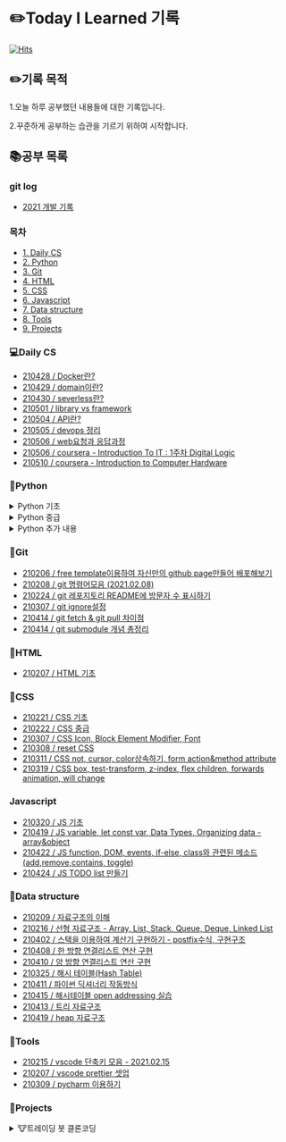# ✏️Today I Learned 기록

[![Hits](https://hits.seeyoufarm.com/api/count/incr/badge.svg?url=https%3A%2F%2Fgithub.com%2FParkjju&count_bg=%2379C83D&title_bg=%23555555&icon=&icon_color=%23E7E7E7&title=hits&edge_flat=false)](https://hits.seeyoufarm.com)

## ✏️기록 목적

1.오늘 하루 공부했던 내용들에 대한 기록입니다.

2.꾸준하게 공부하는 습관을 기르기 위하여 시작합니다.

## 📚공부 목록

### git log

-   [2021 개발 기록](https://github.com/Parkjju/TIL/blob/master/gitlog.md)

### 목차

-   [1. Daily CS](#Daily-CS)
-   [2. Python](#Python)
-   [3. Git](#Git)
-   [4. HTML](#HTML)
-   [5. CSS](#CSS)
-   [6. Javascript](#Javascript)
-   [7. Data structure](#Data-structure)
-   [8. Tools](#Tools)
-   [9. Projects](#Projects)

### 💻Daily CS

-   [210428 / Docker란?](https://github.com/Parkjju/TIL/blob/master/computer_science/docker.md)
-   [210429 / domain이란?](https://github.com/Parkjju/TIL/blob/master/computer_science/domain.md)
-   [210430 / severless란?](https://github.com/Parkjju/TIL/blob/master/computer_science/serverless.md)
-   [210501 / library vs framework](https://github.com/Parkjju/TIL/blob/master/computer_science/library.md)
-   [210504 / API란?](https://github.com/Parkjju/TIL/blob/master/computer_science/api.md)
-   [210505 / devops 정리](https://github.com/Parkjju/TIL/blob/master/computer_science/devops.md)
-   [210506 / web요청과 응답과정](https://github.com/Parkjju/TIL/blob/master/computer_science/web_request.md)
-   [210506 / coursera - Introduction To IT : 1주차 Digital Logic](https://github.com/Parkjju/TIL/blob/master/computer_science/coursera/google-it-support/begin.md)
-   [210510 / coursera - Introduction to Computer Hardware](https://github.com/Parkjju/TIL/blob/master/computer_science/coursera/google-it-support/Module-Introduction.md)

### 📔Python

<details>
<summary> Python 기초 </summary>

-   [210206 / Python 기초 - 입출력과 변수](https://github.com/Parkjju/TIL/blob/master/Python/newbie/input_and_print.md)
-   [210206 / Python 기초 - 간단한 함수 만들기](https://github.com/Parkjju/TIL/blob/master/Python/newbie/functions.md)
-   [210206 / Python 기초 - 프로그램 사용자로부터 입력받기 + 코드의 반복](https://github.com/Parkjju/TIL/blob/master/Python/newbie/input_loop.md)
-   [210206 / Python 기초 - int형 데이터와 float형 데이터](https://github.com/Parkjju/TIL/blob/master/Python/newbie/int_float_data.md)
-   [210206 / Python 기초 - 리스트와 문자열](https://github.com/Parkjju/TIL/blob/master/Python/newbie/list_string.md)
-   [210206 / Python 기초 - 리스트와 문자열의 함수들](https://github.com/Parkjju/TIL/blob/master/Python/newbie/list_function.md)
-   [210210 / Python 기초 - True, False, if문과 형제들](https://github.com/Parkjju/TIL/blob/master/Python/newbie/TF.md)
-   [210210 / Python 기초 - while,이중 for루프](https://github.com/Parkjju/TIL/blob/master/Python/newbie/for_while_loop.md)
-   [210211 / Python 기초 - 튜플과 레인지](https://github.com/Parkjju/TIL/blob/master/Python/newbie/tuple_range.md)
-   [210213 / Python 기초 - 함수에 대한 추가적인 설명: 디폴트 값 등등](https://github.com/Parkjju/TIL/blob/master/Python/newbie/functions_add.md)
-   [210213 / Python 기초 - 모듈(Modules)](https://github.com/Parkjju/TIL/blob/master/Python/newbie/modules.md)
-   [210213 / Python 기초 - 딕셔너리(Dictionary)](https://github.com/Parkjju/TIL/blob/master/Python/newbie/dictionary.md)
-   [210213 / Python 기초 - 클래스와 객체](https://github.com/Parkjju/TIL/blob/master/Python/newbie/class.md)
-   [210213 / Python 기초 - 예외처리](https://github.com/Parkjju/TIL/blob/master/Python/newbie/unexpect.md)
</details>

<details>
<summary> Python 중급 </summary>

-   [210218 / Python 중급 - 레퍼런스 카운트와 가비지 컬렉션](https://github.com/Parkjju/TIL/blob/master/Python/middle_class/reference_count_garbage_collection.md)
-   [210218 / Python 중급 - 수정 가능한 객체와 수정 불가능한 객체](https://github.com/Parkjju/TIL/blob/master/Python/middle_class/immutable_mutable.md)
-   [210218 / Python 중급 - 깊은 복사와 얕은 복사](https://github.com/Parkjju/TIL/blob/master/Python/middle_class/deep_shallow_copy.md)
-   [210218 / Python 중급 - 리스트 컴프리헨션](https://github.com/Parkjju/TIL/blob/master/Python/middle_class/list_comprehension.md)
-   [210218 / Python 중급 - Iterable객체와 Iterator 객체](https://github.com/Parkjju/TIL/blob/master/Python/middle_class/iterable_iterator.md)
-   [210218 / Python 중급 - 객체처럼 다뤄지는 함수 그리고 람다](https://github.com/Parkjju/TIL/blob/master/Python/middle_class/lambda.md)
-   [210219 / Python 중급 - map&filter](https://github.com/Parkjju/TIL/blob/master/Python/middle_class/map_and_filter.md)
-   [210219 / Python 중급 - map&filter를 대신하는 리스트 컴프리헨션](https://github.com/Parkjju/TIL/blob/master/Python/middle_class/func_comprehension.md)
-   [210222 / Python 중급 - generator 함수](https://github.com/Parkjju/TIL/blob/master/Python/middle_class/generator.md)
-   [210222 / Python 중급 - generator expression](https://github.com/Parkjju/TIL/blob/master/Python/middle_class/generator_expression.md)
-   [210222 / Python 중급 - 튜플의 패킹과 언패킹](https://github.com/Parkjju/TIL/blob/master/Python/middle_class/tuple_packing.md)
-   [210222 / Python 중급 - 네임드 튜플](https://github.com/Parkjju/TIL/blob/master/Python/middle_class/named_tuple.md)
-   [210224 / Python 중급 - dict의 생성과 zip](https://github.com/Parkjju/TIL/blob/master/Python/middle_class/prod_dict.md)
-   [210224 / Python 중급 - dict의 루핑 기술과 컴프리헨션](https://github.com/Parkjju/TIL/blob/master/Python/middle_class/dict_lupin.md)
-   [210224 / Python 중급 - 함수 호출과 매개변수 선언에 있어서 \*과 \*\*의 사용 규칙](https://github.com/Parkjju/TIL/blob/master/Python/middle_class/func_star_rule.md)
-   [210224 / Python 중급 - dict & defaultdict](https://github.com/Parkjju/TIL/blob/master/Python/middle_class/dict_defaultdict.md)
-   [210225 / Python 중급 - dict & OrderedDict](https://github.com/Parkjju/TIL/blob/master/Python/middle_class/ordered_dict.md)
-   [210225 / Python 중급 - 자료형 분류와 set&frozenset](https://github.com/Parkjju/TIL/blob/master/Python/middle_class/set_frozenset.md)
-   [210225 / Python 중급 - 정렬 기술](https://github.com/Parkjju/TIL/blob/master/Python/middle_class/sort.md)
-   [210225 / Python 중급 - enumerate과 문자열 비교](https://github.com/Parkjju/TIL/blob/master/Python/middle_class/enumerate.md)
-   [210226 / Python 중급 - 표현식 기반 문자열 조합](https://github.com/Parkjju/TIL/blob/master/Python/middle_class/expression_comb.md)
-   [210226 / Python 중급 - 메소드 기반 문자열 조합](https://github.com/Parkjju/TIL/blob/master/Python/middle_class/method_str.md)
-   [210226 / Python 중급 - 클래스와 객체의 본질](https://github.com/Parkjju/TIL/blob/master/Python/middle_class/class_obj.md)
-   [210226 / Python 중급 - 상속](https://github.com/Parkjju/TIL/blob/master/Python/middle_class/inheritance.md)
-   [210228 / Python 중급 - isinstance 함수와 object클래스](https://github.com/Parkjju/TIL/blob/master/Python/middle_class/isinstance.md)
-   [210228 / Python 중급 - 스페셜 메소드](https://github.com/Parkjju/TIL/blob/master/Python/middle_class/special_method.md)
-   [210302 / Python 중급 - 연산자 오버로딩](https://github.com/Parkjju/TIL/blob/master/Python/middle_class/operator_overload.md)
-   [210305 / Python 중급 - 네스티드 함수와 클로저](https://github.com/Parkjju/TIL/blob/master/Python/middle_class/nested_func.md)
-   [210306 / Python 중급 - 데코레이터](https://github.com/Parkjju/TIL/blob/master/Python/middle_class/decorator.md)
-   [210306 / Python 중급 - 클래스 메소드와 static 메소드](https://github.com/Parkjju/TIL/blob/master/Python/middle_class/class_method.md)
-   [210306 / Python 중급 - \_\_name\_\_&\_\_main\_\_](https://github.com/Parkjju/TIL/blob/master/Python/middle_class/name_main.md)
</details>

<details>
<summary> Python 추가 내용 </summary>

-   [210306 / Python 데이터 프레임](https://github.com/Parkjju/TIL/blob/master/Python/additional/dataframe.md)
-   [210308 / Python SQLAlchemy를 통해 mysql 데이터베이스 연동하기](https://github.com/Parkjju/TIL/blob/master/Python/additional/sqlAlchemy.md)
-   [210322 / Python 문자열 자르고 합치기 - join, split함수](https://github.com/Parkjju/TIL/blob/master/Python/additional/join.md)
-   [210323 / Python getitem, setitem 스페셜메소드](https://github.com/Parkjju/TIL/blob/master/Python/additional/getitem.md)
</details>

### 📔Git

-   [210206 / free template이용하여 자신만의 github page만들어 배포해보기](https://github.com/Parkjju/TIL/tree/master/Git/github_page.md)
-   [210208 / git 명령어모음 (2021.02.08)](https://github.com/Parkjju/TIL/blob/master/Git/git_command.md)
-   [210224 / git 레포지토리 README에 방문자 수 표시하기](https://github.com/Parkjju/TIL/blob/master/Git/hits.md)
-   [210307 / git ignore설정](https://github.com/Parkjju/TIL/blob/master/Git/gitignore.md)
-   [210414 / git fetch & git pull 차이점](https://github.com/Parkjju/TIL/blob/master/Git/git_fetch.md)
-   [210414 / git submodule 개념 총정리](https://github.com/Parkjju/TIL/blob/master/Git/git_submodule.md)

### 📔HTML

-   [210207 / HTML 기초](https://github.com/Parkjju/TIL/blob/master/HTML/HTML_begin.md)

### 📔CSS

-   [210221 / CSS 기초](https://github.com/Parkjju/TIL/blob/master/CSS/CSS_begin.md)
-   [210222 / CSS 중급](https://github.com/Parkjju/TIL/blob/master/CSS/CSS_Advanced.md)
-   [210307 / CSS Icon, Block Element Modifier, Font](https://github.com/Parkjju/TIL/blob/master/CSS/css_additional/CSS_additional.md)
-   [210308 / reset CSS](https://github.com/Parkjju/TIL/blob/master/CSS/css_additional/resetCSS.md)
-   [210311 / CSS not, cursor, color상속하기, form action&method attribute](https://github.com/Parkjju/TIL/blob/master/CSS/css_additional/cssnot.md)
-   [210319 / CSS box, test-transform, z-index, flex children, forwards animation, will change](https://github.com/Parkjju/TIL/blob/master/CSS/css_additional/cssbox.md)

### Javascript

-   [210320 / JS 기초](https://github.com/Parkjju/TIL/blob/master/Javascript/start.md)
-   [210419 / JS variable, let const var, Data Types, Organizing data - array&object](https://github.com/Parkjju/TIL/blob/master/Javascript/Theory.md)
-   [210422 / JS function, DOM, events, if-else, class와 관련된 메소드 (add,remove,contains, toggle)](https://github.com/Parkjju/TIL/blob/master/Javascript/practice.md)
-   [210424 / JS TODO list 만들기](https://github.com/Parkjju/TIL/blob/master/Javascript/app.md)

### 📔Data structure

-   [210209 / 자료구조의 이해](https://github.com/Parkjju/TIL/blob/master/Data_structure/data_structure.md)
-   [210216 / 선형 자료구조 - Array, List, Stack, Queue, Deque, Linked List](https://github.com/Parkjju/TIL/blob/master/Data_structure/sequential_structure.md)
-   [210402 / 스택을 이용하여 계산기 구현하기 - postfix수식, 구현구조](https://github.com/Parkjju/TIL/blob/master/Data_structure/stack_cal.md)
-   [210408 / 한 방향 연결리스트 연산 구현](https://github.com/Parkjju/TIL/blob/master/Data_structure/SinglyLinkedList.md)
-   [210410 / 양 방향 연결리스트 연산 구현](https://github.com/Parkjju/TIL/blob/master/Data_structure/doublyLinkedList.md)
-   [210325 / 해시 테이블(Hash Table)](https://github.com/Parkjju/TIL/blob/master/Data_structure/hash_table.md)
-   [210411 / 파이썬 딕셔너리 작동방식](https://github.com/Parkjju/TIL/blob/master/Data_structure/pydict.md)
-   [210415 / 해시테이블 open addressing 실습](https://github.com/Parkjju/TIL/blob/master/Data_structure/open_addressing.md)
-   [210413 / 트리 자료구조](https://github.com/Parkjju/TIL/blob/master/Data_structure/tree.md)
-   [210419 / heap 자료구조](https://github.com/Parkjju/TIL/blob/master/Data_structure/heap.md)

### 🔨Tools

-   [210215 / vscode 단축키 모음 - 2021.02.15](https://github.com/Parkjju/TIL/blob/master/Tools/vscode_shortcut.md)
-   [210207 / vscode prettier 셋업](https://github.com/Parkjju/TIL/blob/master/Tools/vscode_Prettier.md)
-   [210309 / pycharm 이용하기](https://github.com/Parkjju/TIL/blob/master/Tools/pycharm.md)

### 📝Projects

<details>
<summary> 🐮트레이딩 봇 클론코딩 </summary>

<details>
<summary> Chapter1 </summary>

-   [210219 / 트레이딩 봇 클론코딩 - OT](https://github.com/Parkjju/TIL/blob/master/Projects/investing_bot/OT.md)
-   [210222 / 트레이딩 봇 클론코딩 - 개발환경 세팅](https://github.com/Parkjju/TIL/blob/master/Projects/investing_bot/devSetting.md)
-   [210222 / 트레이딩 봇 클론코딩 - 키움증권 Open API, KOA Studio 설치](https://github.com/Parkjju/TIL/blob/master/Projects/investing_bot/Chapter1/OpenAPI.md)

</details>

<details>
<summary> Chapter2 </summary>

-   [210223 / 트레이딩 봇 클론코딩 - 증권사 Open API 봇과 연동](https://github.com/Parkjju/TIL/blob/master/Projects/investing_bot/Chapter2/open_api.md)
-   [210223 / 트레이딩 봇 클론코딩 - 증권사 Open API 활용하여 일별 종목 데이터 가져오기](https://github.com/Parkjju/TIL/blob/master/Projects/investing_bot/Chapter2/daily_data.md)

</details>

<details>
<summary> Chapter3 </summary>

-   [210224 / 트레이딩 봇 클론코딩 - mySQL, work bench 소개 및 셋업](https://github.com/Parkjju/TIL/blob/master/Projects/investing_bot/Chapter3/mysql.md)
-   [210226 / 트레이딩 봇 클론코딩 - 쿼리문 사용 방법(select, update, delete, drop,create)](https://github.com/Parkjju/TIL/blob/master/Projects/investing_bot/Chapter3/query.md)

</details>

<details>
<summary> Chapter4 </summary>

-   [210226 / 트레이딩 봇 클론코딩 - 인터프리터와 IDE (Pycharm 디버거 사용법)](https://github.com/Parkjju/TIL/blob/master/Projects/investing_bot/Chapter4/interpreter.md)
-   [210305 / 트레이딩 봇 클론코딩 - 데이터베이스 연동하기](https://github.com/Parkjju/TIL/blob/master/Projects/investing_bot/Chapter4/database_on.md)
-   [210311 / 트레이딩 봇 클론코딩 - 주식 기본 용어 정리 및 datagrip 설치](https://github.com/Parkjju/TIL/blob/master/Projects/investing_bot/Chapter4/stock_basic.md)
-   [210327 / 트레이딩 봇 클론코딩 - 일별 금융 데이터 콜렉팅](https://github.com/Parkjju/TIL/blob/master/Projects/investing_bot/Chapter4/daily_craw.md)
-   [210328 / 트레이딩 봇 클론코딩 - 콜렉팅 데이터 업데이트 및 분별 금융 데이터 수집](https://github.com/Parkjju/TIL/blob/master/Projects/investing_bot/Chapter4/minute_data.md)
</details>

<details>
<summary> Chapter5 </summary>

-   [210329 / 트레이딩 봇 클론코딩 - 시뮬레이션 변수 설정 함수](https://github.com/Parkjju/TIL/blob/master/Projects/investing_bot/Chapter5/simulator.md)
-   [210402 / 트레이딩 봇 클론코딩 - 시뮬레이터별 자동 데이터베이스 생성 함수, 시뮬레이터 이용 변수 정리](https://github.com/Parkjju/TIL/blob/master/Projects/investing_bot/Chapter5/database.md)
</details>

</details>
